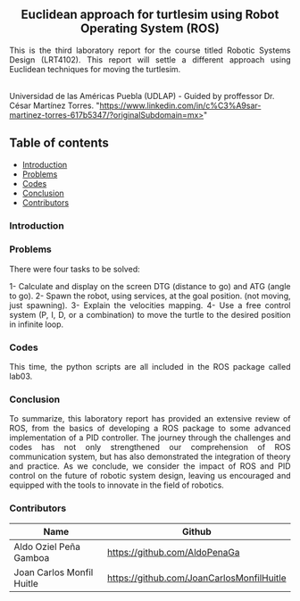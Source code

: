 <p align="center">
  <h2 align="center">Euclidean approach for turtlesim using Robot Operating System (ROS)</h2>

  <p align="justify">
  This is the third laboratory report for the course titled Robotic Systems Design (LRT4102). This report will settle a different approach using Euclidean techniques for moving the turtlesim.
	  
  <br>Universidad de las Américas Puebla (UDLAP) - Guided by proffessor Dr. César Martínez Torres. "https://www.linkedin.com/in/c%C3%A9sar-martinez-torres-617b5347/?originalSubdomain=mx>" 
  </p>
</p>
<be>

## Table of contents
- [Introduction](#introduction)
- [Problems](#problems)
- [Codes](#codes)
- [Conclusion](#conclusion)
- [Contributors](#codes)

<div align= "justify">

### Introduction


### Problems
There were four tasks to be solved:

1- Calculate and display on the screen DTG (distance to go) and ATG (angle to go).
2- Spawn the robot, using services, at the goal position. (not moving, just spawning).
3- Explain the velocities mapping.
4- Use a free control system (P, I, D, or a combination) to move the turtle to the desired position in infinite loop.


### Codes

This time, the python scripts are all included in the ROS package called lab03.



### Conclusion

To summarize, this laboratory report has provided an extensive review of ROS, from the basics of developing a ROS package to some advanced implementation of a PID controller. The journey through the challenges and codes has not only strengthened our comprehension of ROS communication system, but has also demonstrated the integration of theory and practice. As we conclude, we consider the impact of ROS and PID control on the future of robotic system design, leaving us encouraged and equipped with the tools to innovate in the field of robotics.

### Contributors

| Name                          | Github                               |
|-------------------------------|--------------------------------------|
| Aldo Oziel Peña Gamboa        | https://github.com/AldoPenaGa        |
| Joan Carlos Monfil Huitle     | https://github.com/JoanCarlosMonfilHuitle  |

